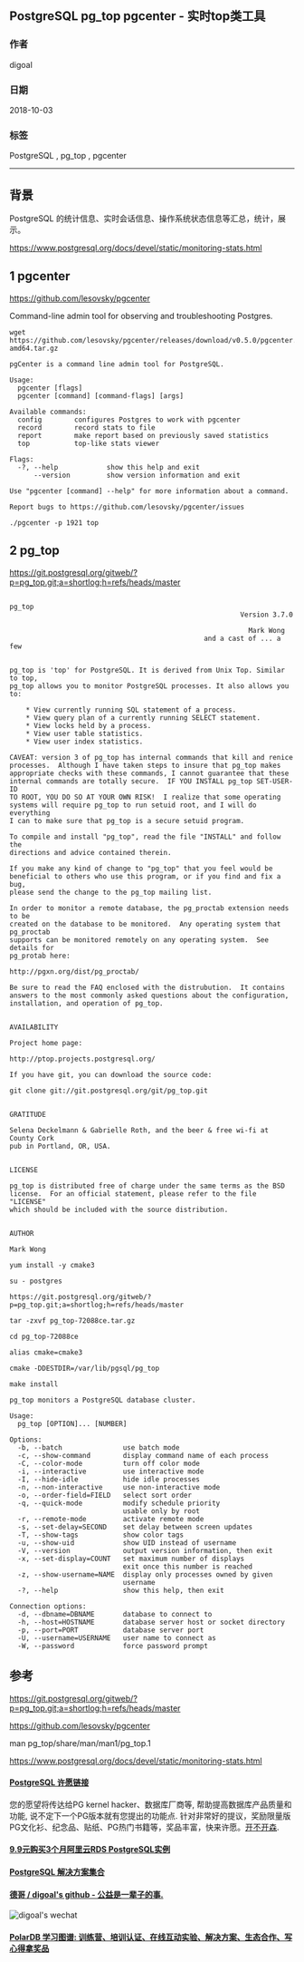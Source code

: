 ## PostgreSQL pg_top pgcenter - 实时top类工具   
                                                                 
### 作者                                                                 
digoal                                                                 
                                                                 
### 日期                                                                 
2018-10-03                                                               
                                                                 
### 标签                                                                 
PostgreSQL , pg_top , pgcenter    
                                                                 
----                                                                 
                                                                 
## 背景      
PostgreSQL 的统计信息、实时会话信息、操作系统状态信息等汇总，统计，展示。  
  
https://www.postgresql.org/docs/devel/static/monitoring-stats.html   
  
  
  
## 1 pgcenter  
https://github.com/lesovsky/pgcenter  
  
Command-line admin tool for observing and troubleshooting Postgres.  
  
```  
wget https://github.com/lesovsky/pgcenter/releases/download/v0.5.0/pgcenter.linux-amd64.tar.gz  
```  
  
```  
pgCenter is a command line admin tool for PostgreSQL.  
  
Usage:  
  pgcenter [flags]  
  pgcenter [command] [command-flags] [args]  
  
Available commands:  
  config        configures Postgres to work with pgcenter  
  record        record stats to file  
  report        make report based on previously saved statistics  
  top           top-like stats viewer  
  
Flags:  
  -?, --help            show this help and exit  
      --version         show version information and exit  
  
Use "pgcenter [command] --help" for more information about a command.  
  
Report bugs to https://github.com/lesovsky/pgcenter/issues  
```  
  
```  
./pgcenter -p 1921 top  
```  
  
## 2 pg_top  
https://git.postgresql.org/gitweb/?p=pg_top.git;a=shortlog;h=refs/heads/master  
  
```  
                                                                  pg_top  
                                                         Version 3.7.0  
  
                                                           Mark Wong  
                                                and a cast of ... a few  
  
  
pg_top is 'top' for PostgreSQL. It is derived from Unix Top. Similar to top,  
pg_top allows you to monitor PostgreSQL processes. It also allows you to:  
  
    * View currently running SQL statement of a process.  
    * View query plan of a currently running SELECT statement.  
    * View locks held by a process.  
    * View user table statistics.  
    * View user index statistics.  
  
CAVEAT: version 3 of pg_top has internal commands that kill and renice  
processes.  Although I have taken steps to insure that pg_top makes  
appropriate checks with these commands, I cannot guarantee that these  
internal commands are totally secure.  IF YOU INSTALL pg_top SET-USER-ID  
TO ROOT, YOU DO SO AT YOUR OWN RISK!  I realize that some operating  
systems will require pg_top to run setuid root, and I will do everything  
I can to make sure that pg_top is a secure setuid program.  
  
To compile and install "pg_top", read the file "INSTALL" and follow the  
directions and advice contained therein.  
  
If you make any kind of change to "pg_top" that you feel would be  
beneficial to others who use this program, or if you find and fix a bug,  
please send the change to the pg_top mailing list.  
  
In order to monitor a remote database, the pg_proctab extension needs to be  
created on the database to be monitored.  Any operating system that pg_proctab  
supports can be monitored remotely on any operating system.  See details for  
pg_protab here:  
  
http://pgxn.org/dist/pg_proctab/  
  
Be sure to read the FAQ enclosed with the distrubution.  It contains  
answers to the most commonly asked questions about the configuration,  
installation, and operation of pg_top.  
  
  
AVAILABILITY  
  
Project home page:  
  
http://ptop.projects.postgresql.org/  
  
If you have git, you can download the source code:  
  
git clone git://git.postgresql.org/git/pg_top.git  
  
  
GRATITUDE  
  
Selena Deckelmann & Gabrielle Roth, and the beer & free wi-fi at County Cork  
pub in Portland, OR, USA.  
  
  
LICENSE  
  
pg_top is distributed free of charge under the same terms as the BSD  
license.  For an official statement, please refer to the file "LICENSE"  
which should be included with the source distribution.  
  
  
AUTHOR  
  
Mark Wong  
```  
  
  
```  
yum install -y cmake3  
  
su - postgres  
  
https://git.postgresql.org/gitweb/?p=pg_top.git;a=shortlog;h=refs/heads/master  
  
tar -zxvf pg_top-72088ce.tar.gz  
  
cd pg_top-72088ce  
  
alias cmake=cmake3  
  
cmake -DDESTDIR=/var/lib/pgsql/pg_top  
  
make install  
```  
  
  
```  
pg_top monitors a PostgreSQL database cluster.  
  
Usage:  
  pg_top [OPTION]... [NUMBER]  
  
Options:  
  -b, --batch               use batch mode  
  -c, --show-command        display command name of each process  
  -C, --color-mode          turn off color mode  
  -i, --interactive         use interactive mode  
  -I, --hide-idle           hide idle processes  
  -n, --non-interactive     use non-interactive mode  
  -o, --order-field=FIELD   select sort order  
  -q, --quick-mode          modify schedule priority  
                            usable only by root  
  -r, --remote-mode         activate remote mode  
  -s, --set-delay=SECOND    set delay between screen updates  
  -T, --show-tags           show color tags  
  -u, --show-uid            show UID instead of username  
  -V, --version             output version information, then exit  
  -x, --set-display=COUNT   set maximum number of displays  
                            exit once this number is reached  
  -z, --show-username=NAME  display only processes owned by given  
                            username  
  -?, --help                show this help, then exit  
  
Connection options:  
  -d, --dbname=DBNAME       database to connect to  
  -h, --host=HOSTNAME       database server host or socket directory  
  -p, --port=PORT           database server port  
  -U, --username=USERNAME   user name to connect as  
  -W, --password            force password prompt  
```  
  
  
  
## 参考  
https://git.postgresql.org/gitweb/?p=pg_top.git;a=shortlog;h=refs/heads/master  
  
https://github.com/lesovsky/pgcenter  
  
man pg_top/share/man/man1/pg_top.1   
    
https://www.postgresql.org/docs/devel/static/monitoring-stats.html  
  
  
  
  
  
  
  
  
  
  
  
  
  
  
  
  
  
  
  
  
  
  
  
  
  
  
  
  
  
  
  
  
  
  
  
  
  
  
  
  
  
  
  
  
  
  
  
  
  
  
  
  
  
  
  
  
  
  
  
  
  
  
  
  
  
  
  
  
  
  
#### [PostgreSQL 许愿链接](https://github.com/digoal/blog/issues/76 "269ac3d1c492e938c0191101c7238216")
您的愿望将传达给PG kernel hacker、数据库厂商等, 帮助提高数据库产品质量和功能, 说不定下一个PG版本就有您提出的功能点. 针对非常好的提议，奖励限量版PG文化衫、纪念品、贴纸、PG热门书籍等，奖品丰富，快来许愿。[开不开森](https://github.com/digoal/blog/issues/76 "269ac3d1c492e938c0191101c7238216").  
  
  
#### [9.9元购买3个月阿里云RDS PostgreSQL实例](https://www.aliyun.com/database/postgresqlactivity "57258f76c37864c6e6d23383d05714ea")
  
  
#### [PostgreSQL 解决方案集合](https://yq.aliyun.com/topic/118 "40cff096e9ed7122c512b35d8561d9c8")
  
  
#### [德哥 / digoal's github - 公益是一辈子的事.](https://github.com/digoal/blog/blob/master/README.md "22709685feb7cab07d30f30387f0a9ae")
  
  
![digoal's wechat](../pic/digoal_weixin.jpg "f7ad92eeba24523fd47a6e1a0e691b59")
  
  
#### [PolarDB 学习图谱: 训练营、培训认证、在线互动实验、解决方案、生态合作、写心得拿奖品](https://www.aliyun.com/database/openpolardb/activity "8642f60e04ed0c814bf9cb9677976bd4")
  
